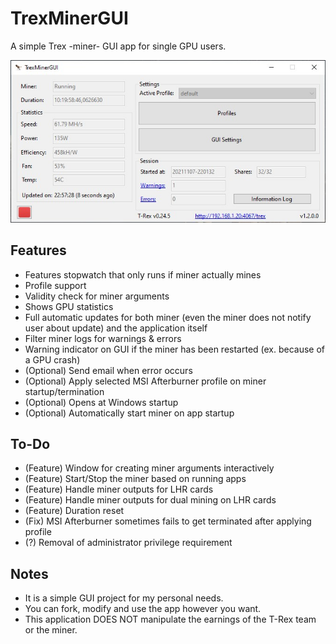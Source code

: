 
# TrexMinerGUI

A simple Trex -miner- GUI app for single GPU users.

![Main GUI](Screenshot.jpg)

## Features
- Features stopwatch that only runs if miner actually mines
- Profile support
- Validity check for miner arguments
- Shows GPU statistics
- Full automatic updates for both miner (even the miner does not notify user about update) and the application itself
- Filter miner logs for warnings & errors
- Warning indicator on GUI if the miner has been restarted (ex. because of a GPU crash)
- (Optional) Send email when error occurs
- (Optional) Apply selected MSI Afterburner profile on miner startup/termination
- (Optional) Opens at Windows startup
- (Optional) Automatically start miner on app startup

## To-Do
- (Feature) Window for creating miner arguments interactively
- (Feature) Start/Stop the miner based on running apps
- (Feature) Handle miner outputs for LHR cards
- (Feature) Handle miner outputs for dual mining on LHR cards
- (Feature) Duration reset
- (Fix) MSI Afterburner sometimes fails to get terminated after applying profile
- (?) Removal of administrator privilege requirement

## Notes
- It is a simple GUI project for my personal needs.
- You can fork, modify and use the app however you want.
- This application DOES NOT manipulate the earnings of the T-Rex team or the miner.